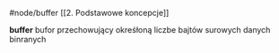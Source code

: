 #node/buffer
[[2. Podstawowe koncepcje]]

**buffer** bufor przechowujący okreśłoną liczbe bajtów surowych danych binranych


